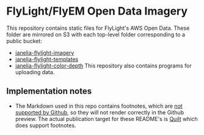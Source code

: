 # FlyLight/FlyEM Open Data Imagery

This repository contains static files for FlyLight's AWS Open Data. These folder are mirrored on S3 with each top-level folder corresponding to a public bucket:
* [janelia-flylight-imagery](janelia-flylight-imagery/README.md)
* [janelia-flylight-templates](janelia-flylight-templates/README.md)
* [janelia-flylight-color-depth](janelia-flylight-color-depth/README.md)
This repository also contains programs for uploading data.

## Implementation notes

* The Markdown used in this repo contains footnotes, which are [not supported by Github](https://github.com/github/markup/issues/498), so they will not render correctly in the Github preview. The actual publication target for these README's is [Quilt](https://open.quiltdata.com/b/janelia-flylight-imagery) which does support footnotes. 
